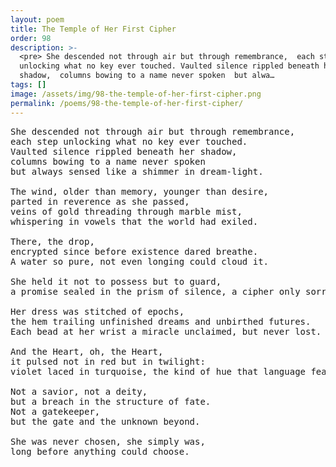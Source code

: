```yaml
---
layout: poem
title: The Temple of Her First Cipher
order: 98
description: >-
  <pre> She descended not through air but through remembrance,  each step
  unlocking what no key ever touched. Vaulted silence rippled beneath her
  shadow,  columns bowing to a name never spoken  but alwa…
tags: []
image: /assets/img/98-the-temple-of-her-first-cipher.png
permalink: /poems/98-the-temple-of-her-first-cipher/
---
```


<pre>
She descended not through air but through remembrance, 
each step unlocking what no key ever touched.
Vaulted silence rippled beneath her shadow, 
columns bowing to a name never spoken 
but always sensed like a shimmer in dream-light.

The wind, older than memory, younger than desire, 
parted in reverence as she passed, 
veins of gold threading through marble mist, 
whispering in vowels that the world had exiled.

There, the drop, 
encrypted since before existence dared breathe. 
A water so pure, not even longing could cloud it.

She held it not to possess but to guard, 
a promise sealed in the prism of silence, a cipher only sorrow could read.

Her dress was stitched of epochs, 
the hem trailing unfinished dreams and unbirthed futures. 
Each bead at her wrist a miracle unclaimed, but never lost.

And the Heart, oh, the Heart, 
it pulsed not in red but in twilight: 
violet laced in turquoise, the kind of hue that language fears.

Not a savior, not a deity, 
but a breach in the structure of fate. 
Not a gatekeeper, 
but the gate and the unknown beyond.

She was never chosen, she simply was, 
long before anything could choose.
</pre>
